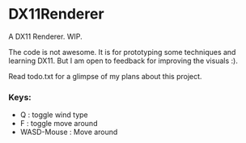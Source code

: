 # DX11Renderer
A DX11 Renderer. WIP.

The code is not awesome. It is for prototyping some techniques and learning DX11.
But I am open to feedback for improving the visuals :).

Read todo.txt for a glimpse of my plans about this project.


### Keys:
- Q : toggle wind type
- F : toggle move around
- WASD-Mouse : Move around